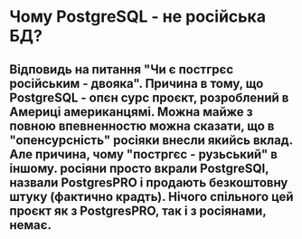 # Чому PostgreSQL - не російська БД?

## Відповидь на питання "Чи є постгрєс російським - двояка". Причина в тому, що PostgreSQL - опєн сурс проєкт, розроблений в Америці американцямі. Можна майже з повною  впевненностю можна сказати, що в "опенсурсність" росіяки внесли якийсь вклад. Але причина, чому "постргєс - рузьський" в іншому. росіяни просто вкрали PostgreSQl, назвали PostgresPRO і продають безкоштовну штуку (фактично крадть). Нічого спільного цей проєкт як з PostgresPRO, так і з росіянами, немає.
